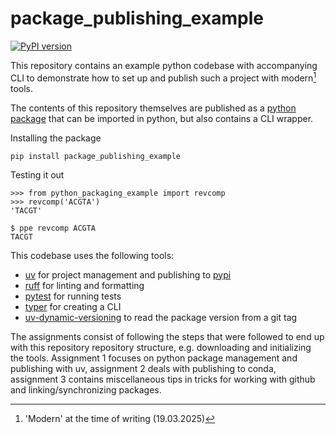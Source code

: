 # package_publishing_example
[![PyPI version](https://badge.fury.io/py/package-publishing-example.svg)](https://pypi.org/project/package-publishing-example/)


This repository contains an example python codebase with accompanying CLI to demonstrate how to set up and publish such a project with modern[^1] tools. 

The contents of this repository themselves are published as a [python package](https://pypi.org/project/package-publishing-example/) that can be imported in python, but also contains a CLI wrapper.

Installing the package
```{sh}
pip install package_publishing_example 
```

Testing it out
```{python}
>>> from python_packaging_example import revcomp
>>> revcomp('ACGTA')
'TACGT'
```

```{sh}
$ ppe revcomp ACGTA
TACGT
```

This codebase uses the following tools: 
- [uv](https://docs.astral.sh/uv/) for project management and publishing to [pypi](https://pypi.org/)
- [ruff](https://docs.astral.sh/ruff/) for linting and formatting
- [pytest](https://docs.pytest.org/en/stable/) for running tests
- [typer](https://typer.tiangolo.com/) for creating a CLI
- [uv-dynamic-versioning](https://pypi.org/project/uv-dynamic-versioning/) to read the package version from a git tag 

The assignments consist of following the steps that were followed to end up with this repository repository structure, e.g. downloading and initializing the tools.
Assignment 1 focuses on python package management and publishing with uv, assignment 2 deals with publishing to conda, assignment 3 contains miscellaneous tips in tricks for working with github and linking/synchronizing packages.

[^1]: 'Modern' at the time of writing (19.03.2025)